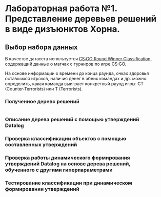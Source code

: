 # Лабораторная работа №1. Представление деревьев решений в виде дизъюнктов Хорна.
##  Выбор набора данных
В качестве датасета используется [CS:GO Round Winner Classification](https://www.kaggle.com/datasets/christianlillelund/csgo-round-winner-classification?datasetId=833303&sortBy=voteCount), 
содержащий данные о матчах с турниров по игре CS:GO.

На основе информации о времени до конца раунда, очках здоровья оставшихся игроков, наличия денег в обеих командах и др. можно определить, какая команда выиграет конкретный раунд игры: CT (Counter-Terrorists) или T (Terrorists).

### Полученное дерево решений
![]()

### Описание дерева решений с помощью утверждений Datalog

### Проверка классификации объектов с помощью cоставленных утверждений

### Проверка работы динамического формирования утверждений Datalog на основе дерева решений, обученного с другими гиперпараметрами

### Тестирование классификации при динамическом формировании утверждений